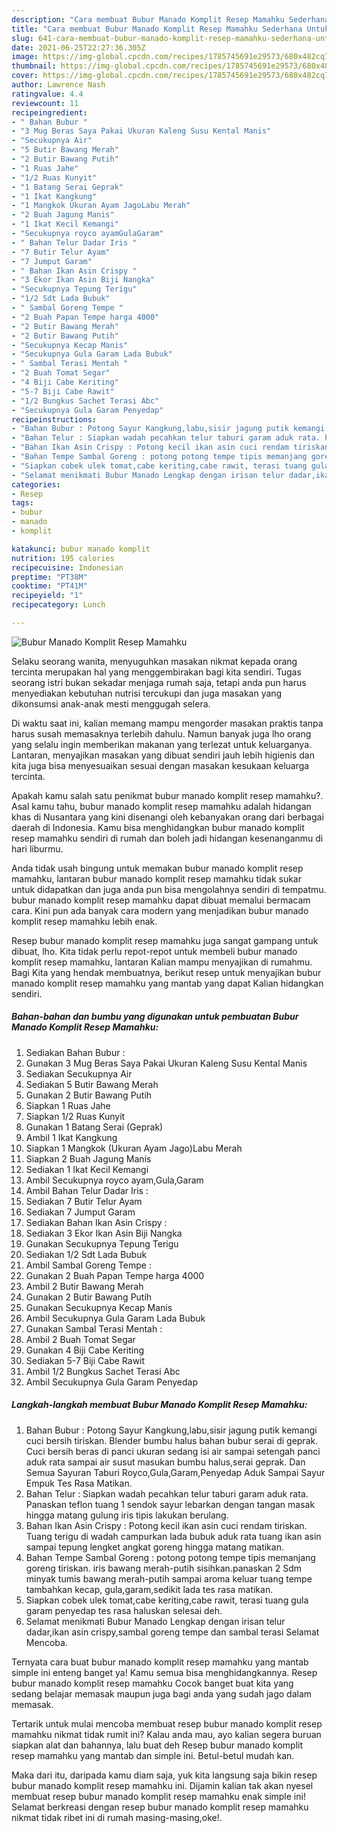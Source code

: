 ```yaml
---
description: "Cara membuat Bubur Manado Komplit Resep Mamahku Sederhana Untuk Jualan"
title: "Cara membuat Bubur Manado Komplit Resep Mamahku Sederhana Untuk Jualan"
slug: 641-cara-membuat-bubur-manado-komplit-resep-mamahku-sederhana-untuk-jualan
date: 2021-06-25T22:27:36.305Z
image: https://img-global.cpcdn.com/recipes/1785745691e29573/680x482cq70/bubur-manado-komplit-resep-mamahku-foto-resep-utama.jpg
thumbnail: https://img-global.cpcdn.com/recipes/1785745691e29573/680x482cq70/bubur-manado-komplit-resep-mamahku-foto-resep-utama.jpg
cover: https://img-global.cpcdn.com/recipes/1785745691e29573/680x482cq70/bubur-manado-komplit-resep-mamahku-foto-resep-utama.jpg
author: Lawrence Nash
ratingvalue: 4.4
reviewcount: 11
recipeingredient:
- " Bahan Bubur "
- "3 Mug Beras Saya Pakai Ukuran Kaleng Susu Kental Manis"
- "Secukupnya Air"
- "5 Butir Bawang Merah"
- "2 Butir Bawang Putih"
- "1 Ruas Jahe"
- "1/2 Ruas Kunyit"
- "1 Batang Serai Geprak"
- "1 Ikat Kangkung"
- "1 Mangkok Ukuran Ayam JagoLabu Merah"
- "2 Buah Jagung Manis"
- "1 Ikat Kecil Kemangi"
- "Secukupnya royco ayamGulaGaram"
- " Bahan Telur Dadar Iris "
- "7 Butir Telur Ayam"
- "7 Jumput Garam"
- " Bahan Ikan Asin Crispy "
- "3 Ekor Ikan Asin Biji Nangka"
- "Secukupnya Tepung Terigu"
- "1/2 Sdt Lada Bubuk"
- " Sambal Goreng Tempe "
- "2 Buah Papan Tempe harga 4000"
- "2 Butir Bawang Merah"
- "2 Butir Bawang Putih"
- "Secukupnya Kecap Manis"
- "Secukupnya Gula Garam Lada Bubuk"
- " Sambal Terasi Mentah "
- "2 Buah Tomat Segar"
- "4 Biji Cabe Keriting"
- "5-7 Biji Cabe Rawit"
- "1/2 Bungkus Sachet Terasi Abc"
- "Secukupnya Gula Garam Penyedap"
recipeinstructions:
- "Bahan Bubur : Potong Sayur Kangkung,labu,sisir jagung putik kemangi cuci bersih tiriskan. Blender bumbu halus bahan bubur serai di geprak. Cuci bersih beras di panci ukuran sedang isi air sampai setengah panci aduk rata sampai air susut masukan bumbu halus,serai geprak. Dan Semua Sayuran Taburi Royco,Gula,Garam,Penyedap Aduk Sampai Sayur Empuk Tes Rasa Matikan."
- "Bahan Telur : Siapkan wadah pecahkan telur taburi garam aduk rata. Panaskan teflon tuang 1 sendok sayur lebarkan dengan tangan masak hingga matang gulung iris tipis lakukan berulang."
- "Bahan Ikan Asin Crispy : Potong kecil ikan asin cuci rendam tiriskan. Tuang terigu di wadah campurkan lada bubuk aduk rata tuang ikan asin sampai tepung lengket angkat goreng hingga matang matikan."
- "Bahan Tempe Sambal Goreng : potong potong tempe tipis memanjang goreng tiriskan. iris bawang merah-putih sisihkan.panaskan 2 Sdm minyak tumis bawang merah-putih sampai aroma keluar tuang tempe tambahkan kecap, gula,garam,sedikit lada tes rasa matikan."
- "Siapkan cobek ulek tomat,cabe keriting,cabe rawit, terasi tuang gula garam penyedap tes rasa haluskan selesai deh."
- "Selamat menikmati Bubur Manado Lengkap dengan irisan telur dadar,ikan asin crispy,sambal goreng tempe dan sambal terasi Selamat Mencoba."
categories:
- Resep
tags:
- bubur
- manado
- komplit

katakunci: bubur manado komplit 
nutrition: 195 calories
recipecuisine: Indonesian
preptime: "PT38M"
cooktime: "PT41M"
recipeyield: "1"
recipecategory: Lunch

---
```



![Bubur Manado Komplit Resep Mamahku](https://img-global.cpcdn.com/recipes/1785745691e29573/680x482cq70/bubur-manado-komplit-resep-mamahku-foto-resep-utama.jpg)

Selaku seorang wanita, menyuguhkan masakan nikmat kepada orang tercinta merupakan hal yang menggembirakan bagi kita sendiri. Tugas seorang istri bukan sekadar menjaga rumah saja, tetapi anda pun harus menyediakan kebutuhan nutrisi tercukupi dan juga masakan yang dikonsumsi anak-anak mesti menggugah selera.

Di waktu  saat ini, kalian memang mampu mengorder masakan praktis tanpa harus susah memasaknya terlebih dahulu. Namun banyak juga lho orang yang selalu ingin memberikan makanan yang terlezat untuk keluarganya. Lantaran, menyajikan masakan yang dibuat sendiri jauh lebih higienis dan kita juga bisa menyesuaikan sesuai dengan masakan kesukaan keluarga tercinta. 



Apakah kamu salah satu penikmat bubur manado komplit resep mamahku?. Asal kamu tahu, bubur manado komplit resep mamahku adalah hidangan khas di Nusantara yang kini disenangi oleh kebanyakan orang dari berbagai daerah di Indonesia. Kamu bisa menghidangkan bubur manado komplit resep mamahku sendiri di rumah dan boleh jadi hidangan kesenanganmu di hari liburmu.

Anda tidak usah bingung untuk memakan bubur manado komplit resep mamahku, lantaran bubur manado komplit resep mamahku tidak sukar untuk didapatkan dan juga anda pun bisa mengolahnya sendiri di tempatmu. bubur manado komplit resep mamahku dapat dibuat memalui bermacam cara. Kini pun ada banyak cara modern yang menjadikan bubur manado komplit resep mamahku lebih enak.

Resep bubur manado komplit resep mamahku juga sangat gampang untuk dibuat, lho. Kita tidak perlu repot-repot untuk membeli bubur manado komplit resep mamahku, lantaran Kalian mampu menyajikan di rumahmu. Bagi Kita yang hendak membuatnya, berikut resep untuk menyajikan bubur manado komplit resep mamahku yang mantab yang dapat Kalian hidangkan sendiri.

<!--inarticleads1-->

##### Bahan-bahan dan bumbu yang digunakan untuk pembuatan Bubur Manado Komplit Resep Mamahku:

1. Sediakan  Bahan Bubur :
1. Gunakan 3 Mug Beras Saya Pakai Ukuran Kaleng Susu Kental Manis
1. Sediakan Secukupnya Air
1. Sediakan 5 Butir Bawang Merah
1. Gunakan 2 Butir Bawang Putih
1. Siapkan 1 Ruas Jahe
1. Siapkan 1/2 Ruas Kunyit
1. Gunakan 1 Batang Serai (Geprak)
1. Ambil 1 Ikat Kangkung
1. Siapkan 1 Mangkok (Ukuran Ayam Jago)Labu Merah
1. Siapkan 2 Buah Jagung Manis
1. Sediakan 1 Ikat Kecil Kemangi
1. Ambil Secukupnya royco ayam,Gula,Garam
1. Ambil  Bahan Telur Dadar Iris :
1. Sediakan 7 Butir Telur Ayam
1. Sediakan 7 Jumput Garam
1. Sediakan  Bahan Ikan Asin Crispy :
1. Sediakan 3 Ekor Ikan Asin Biji Nangka
1. Gunakan Secukupnya Tepung Terigu
1. Sediakan 1/2 Sdt Lada Bubuk
1. Ambil  Sambal Goreng Tempe :
1. Gunakan 2 Buah Papan Tempe harga 4000
1. Ambil 2 Butir Bawang Merah
1. Gunakan 2 Butir Bawang Putih
1. Gunakan Secukupnya Kecap Manis
1. Ambil Secukupnya Gula Garam Lada Bubuk
1. Gunakan  Sambal Terasi Mentah :
1. Ambil 2 Buah Tomat Segar
1. Gunakan 4 Biji Cabe Keriting
1. Sediakan 5-7 Biji Cabe Rawit
1. Ambil 1/2 Bungkus Sachet Terasi Abc
1. Ambil Secukupnya Gula Garam Penyedap




<!--inarticleads2-->

##### Langkah-langkah membuat Bubur Manado Komplit Resep Mamahku:

1. Bahan Bubur : Potong Sayur Kangkung,labu,sisir jagung putik kemangi cuci bersih tiriskan. Blender bumbu halus bahan bubur serai di geprak. Cuci bersih beras di panci ukuran sedang isi air sampai setengah panci aduk rata sampai air susut masukan bumbu halus,serai geprak. Dan Semua Sayuran Taburi Royco,Gula,Garam,Penyedap Aduk Sampai Sayur Empuk Tes Rasa Matikan.
1. Bahan Telur : Siapkan wadah pecahkan telur taburi garam aduk rata. Panaskan teflon tuang 1 sendok sayur lebarkan dengan tangan masak hingga matang gulung iris tipis lakukan berulang.
1. Bahan Ikan Asin Crispy : Potong kecil ikan asin cuci rendam tiriskan. Tuang terigu di wadah campurkan lada bubuk aduk rata tuang ikan asin sampai tepung lengket angkat goreng hingga matang matikan.
1. Bahan Tempe Sambal Goreng : potong potong tempe tipis memanjang goreng tiriskan. iris bawang merah-putih sisihkan.panaskan 2 Sdm minyak tumis bawang merah-putih sampai aroma keluar tuang tempe tambahkan kecap, gula,garam,sedikit lada tes rasa matikan.
1. Siapkan cobek ulek tomat,cabe keriting,cabe rawit, terasi tuang gula garam penyedap tes rasa haluskan selesai deh.
1. Selamat menikmati Bubur Manado Lengkap dengan irisan telur dadar,ikan asin crispy,sambal goreng tempe dan sambal terasi Selamat Mencoba.




Ternyata cara buat bubur manado komplit resep mamahku yang mantab simple ini enteng banget ya! Kamu semua bisa menghidangkannya. Resep bubur manado komplit resep mamahku Cocok banget buat kita yang sedang belajar memasak maupun juga bagi anda yang sudah jago dalam memasak.

Tertarik untuk mulai mencoba membuat resep bubur manado komplit resep mamahku nikmat tidak rumit ini? Kalau anda mau, ayo kalian segera buruan siapkan alat dan bahannya, lalu buat deh Resep bubur manado komplit resep mamahku yang mantab dan simple ini. Betul-betul mudah kan. 

Maka dari itu, daripada kamu diam saja, yuk kita langsung saja bikin resep bubur manado komplit resep mamahku ini. Dijamin kalian tak akan nyesel membuat resep bubur manado komplit resep mamahku enak simple ini! Selamat berkreasi dengan resep bubur manado komplit resep mamahku nikmat tidak ribet ini di rumah masing-masing,oke!.

